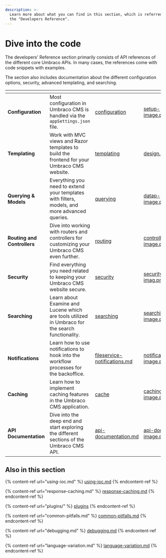 ```yaml
---
description: >-
  Learn more about what you can find in this section, which is referred to as
  the "Developers Reference".
---
```


# Dive into the code

The developers' Reference section primarily consists of API references of the different core Umbraco APIs. In many cases, the references come with code snippets with examples.

The section also includes documentation about the different configuration options, security, advanced templating, and searching.

<table data-view="cards"><thead><tr><th></th><th></th><th data-hidden data-card-target data-type="content-ref"></th><th data-hidden data-card-cover data-type="files"></th></tr></thead><tbody><tr><td><strong>Configuration</strong></td><td>Most configuration in Umbraco CMS is handled via the <code>appSettings.json</code> file.</td><td><a href="configuration/">configuration</a></td><td><a href="../.gitbook/assets/setup-image.png">setup-image.png</a></td></tr><tr><td><strong>Templating</strong></td><td>Work with MVC views and Razor templates to build the frontend for your Umbraco CMS website.</td><td><a href="templating/">templating</a></td><td><a href="../.gitbook/assets/design.png">design.png</a></td></tr><tr><td><strong>Querying &#x26; Models</strong></td><td>Everything you need to extend your templates with filters, models, and more advanced queries.</td><td><a href="querying/">querying</a></td><td><a href="../.gitbook/assets/datap-image.png">datap-image.png</a></td></tr><tr><td><strong>Routing and Controllers</strong></td><td>Dive into working with routers and controllers for customizing your Umbraco CMS even further.</td><td><a href="routing/">routing</a></td><td><a href="../.gitbook/assets/controllers-image.png">controllers-image.png</a></td></tr><tr><td><strong>Security</strong></td><td>Find everything you need related to keeping your Umbraco CMS website secure.</td><td><a href="security/">security</a></td><td><a href="../.gitbook/assets/security-imag.png">security-imag.png</a></td></tr><tr><td><strong>Searching</strong></td><td>Learn about Examine and Lucene which are tools utilized in Umbraco for the search functionality.</td><td><a href="searching/">searching</a></td><td><a href="../.gitbook/assets/searching-image.png">searching-image.png</a></td></tr><tr><td><strong>Notifications</strong></td><td>Learn how to use notifications to hook into the workflow processes for the backoffice.</td><td><a href="notifications/fileservice-notifications.md">fileservice-notifications.md</a></td><td><a href="../.gitbook/assets/notifications-image.png">notifications-image.png</a></td></tr><tr><td><strong>Caching</strong></td><td>Learn how to implement caching features in the Umbraco CMS application.</td><td><a href="cache/">cache</a></td><td><a href="../.gitbook/assets/caching-image.png">caching-image.png</a></td></tr><tr><td><strong>API Documentation</strong></td><td>Dive into the deep end and start exploring the different sections of the Umbraco CMS API.</td><td><a href="api-documentation.md">api-documentation.md</a></td><td><a href="../.gitbook/assets/api-docs-image.png">api-docs-image.png</a></td></tr></tbody></table>

## Also in this section

{% content-ref url="using-ioc.md" %}
[using-ioc.md](using-ioc.md)
{% endcontent-ref %}

{% content-ref url="response-caching.md" %}
[response-caching.md](response-caching.md)
{% endcontent-ref %}

{% content-ref url="plugins/" %}
[plugins](plugins/)
{% endcontent-ref %}

{% content-ref url="common-pitfalls.md" %}
[common-pitfalls.md](common-pitfalls.md)
{% endcontent-ref %}

{% content-ref url="debugging.md" %}
[debugging.md](debugging.md)
{% endcontent-ref %}

{% content-ref url="language-variation.md" %}
[language-variation.md](language-variation.md)
{% endcontent-ref %}

